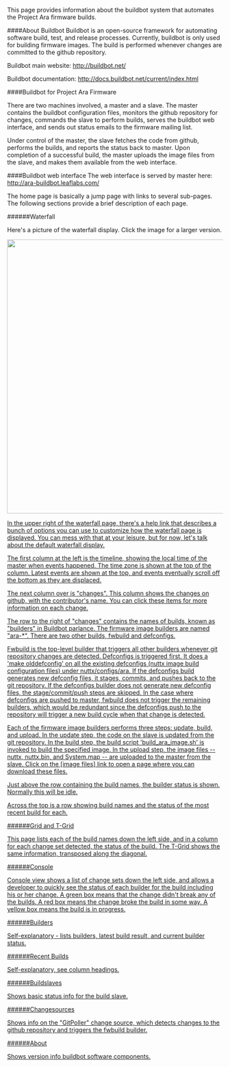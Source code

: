 This page provides information about the buildbot system that automates
the Project Ara firmware builds.

####About Buildbot 
Buildbot is an open-source framework for automating software build, 
test, and release processes. Currently, buildbot is only used for
building firmware images. The build is performed whenever changes 
are committed to the github repository.

Buildbot main website: http://buildbot.net/

Buildbot documentation: http://docs.buildbot.net/current/index.html

####Buildbot for Project Ara Firmware

There are two machines involved, a master and a slave. The master
contains the buildbot configuration files, monitors the github repository
for changes, commands the slave to perform builds, 
serves the buildbot web interface, and sends out status emails 
to the firmware mailing list.  

Under control of the master, the slave fetches the code from github, 
performs the builds, and reports the status back to master.  Upon completion of a successful build, the master uploads the image files from the slave, and makes them available from the web interface.

####Buildbot web interface
The web interface is served by master here: http://ara-buildbot.leaflabs.com/

The home page is basically a jump page with links to several sub-pages. The following sections provide a brief description of each page. 

######Waterfall

Here's a picture of the waterfall display. Click the image for a larger version.

<a href="https://github.com/projectara/Firmware-wiki/wiki/images/waterfall.jpg"><img src="https://github.com/projectara/Firmware-wiki/wiki/images/waterfall.jpg" width="640">

In the upper right of the waterfall page, there's a help link that describes a bunch of options you can use to customize how the waterfall page is displayed. You can mess with that at your leisure, but for now, let's talk about the default waterfall display.

The first column at the left is the timeline, showing the local time of the master when events happened. The time zone is shown at the top of the column. Latest events are shown at the top, and events eventually scroll off the bottom as they are displaced.

The next column over is "changes". This column shows the changes on github, with the contributor's name. You can click these items for more information on each change.

The row to the right of "changes" contains the names of builds, known as "builders" in Buildbot parlance. The firmware image builders are named "ara-*". There are two other builds, fwbuild and defconfigs. 

Fwbuild is the top-level builder that triggers all other builders whenever git repository changes are detected. Defconfigs is triggered first. It does a 'make olddefconfig' on all the existing defconfigs (nuttx image build configuration files) under nuttx/configs/ara. If the defconfigs build generates new defconfig files, it stages, commits, and pushes back to the git repository.  If the defconfigs builder does not generate new defconfig files, the stage/commit/push steps are skipped.  In the case where defconfigs are pushed to master, fwbuild does not trigger the remaining builders, which would be redundant since the defconfigs push to the repository will trigger a new build cycle when that change is detected. 

Each of the firmware image builders performs three steps: update, build, and upload. In the update step, the code on the slave is updated from the git repository. In the build step, the build script 'build_ara_image.sh' is invoked to build the specified image. In the upload step, the image files -- nuttx, nuttx.bin, and System.map -- are uploaded to the master from the slave. Click on the [image files] link to open a page where you can download these files.

Just above the row containing the build names, the builder status is shown. Normally this will be idle. 

Across the top is a row showing build names and the status of the most recent build for each.

######Grid and T-Grid

This page lists each of the build names down the left side, and in a column for each change set detected, the status of the build. The T-Grid shows the same information, transposed along the diagonal.

######Console

Console view shows a list of change sets down the left side, and allows a developer to quickly see the status of each builder for the build including his or her change. A green box means that the change didn't break any of the builds. A red box means the change broke the build in some way.  A yellow box means the build is in progress.

######Builders

Self-explanatory - lists builders, latest build result, and current builder status.

######Recent Builds

Self-explanatory, see column headings.

######Buildslaves

Shows basic status info for the build slave.

######Changesources

Shows info on the "GitPoller" change source, which detects changes to the github repository and triggers the fwbuild builder.

######About

Shows version info buildbot software components.


